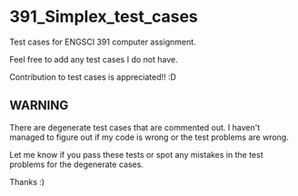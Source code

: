 # 391_Simplex_test_cases
Test cases for ENGSCI 391 computer assignment.

Feel free to add any test cases I do not have.

Contribution to test cases is appreciated!! :D

## WARNING
There are degenerate test cases that are commented out. 
I haven't managed to figure out if my code is wrong or the test problems are wrong. 

Let me know if you pass these tests or spot any mistakes in the test problems for the degenerate cases.

Thanks :)